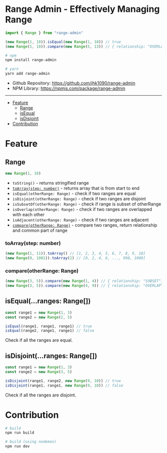 # Range Admin - Effectively Managing Range
```js
import { Range } from "range-admin"

(new Range(1, 10)).isEqual(new Range(1, 10)) // true
(new Range(1, 10)).compare(new Range(5, 13)) // { relationship: "OVERLAP", common: new Range(5, 10) }
```

```sh
# npm
npm install range-admin

# yarn
yarn add range-admin
```
 * Github Repository: https://github.com/jhk1090/range-admin
 * NPM Library: https://npmjs.com/package/range-admin
---
 * [Feature](#feature)
    * [Range](#range)
    * [isEqual](#isequalrange-range)
    * [isDisjoint](#isdisjointrange-range)
 * [Contribution](#contribution)

# Feature
## Range
```js
new Range(1, 10)
```
 * ```toString()``` - returns stringified range
 * [```toArray(step: number)```](#toarraystep-number) - returns array that is from start to end
 * ```isEqual(otherRange: Range)``` - check if two ranges are equal
 * ```isDisjoint(otherRange: Range)``` - check if two ranges are disjoint
 * ```isSubsetOf(otherRange: Range)``` - check if range is subset of otherRange
 * ```isOverlap(otherRange: Range)``` - check if two ranges are overlapped with each other
 * ```isAdjacent(otherRange: Range)``` - check if two ranges are adjacent
 * [```compare(otherRange: Range)```](#compareotherrange-range) - compare two ranges, return relationship and common part of range
### toArray(step: number)
```js
(new Range(1, 11)).toArray() // [1, 2, 3, 4, 5, 6, 7, 8, 9, 10]
(new Range(0, 1001)).toArray(2) // [0, 2, 4, 6, ..., 998, 1000]
```

### compare(otherRange: Range)
```js
(new Range(3, 5)).compare(new Range(1, 4)) // { relationship: "SUBSET", common: new Range(3, 4) }
(new Range(3, 5)).compare(new Range(4, 9)) // { relationship: "OVERLAP", common: new Range(4, 5) }
```

## isEqual(...ranges: Range[])
```js
const range1 = new Range(1, 3)
const range2 = new Range(2, 5)

isEqual(range1, range1, range1) // true
isEqual(range2, range1, range1) // false
```
Check if all the ranges are equal.

## isDisjoint(...ranges: Range[])
```js
const range1 = new Range(1, 3)
const range2 = new Range(3, 5)

isDisjoint(range1, range2, new Range(9, 10)) // true
isDisjoint(range1, range1, new Range(9, 10)) // false
```
Check if all the ranges are disjoint.

# Contribution
```sh
# build
npm run build

# build (using nodemon)
npm run dev
```
